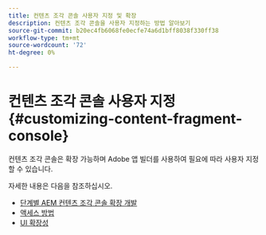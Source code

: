 ```yaml
---
title: 컨텐츠 조각 콘솔 사용자 지정 및 확장
description: 컨텐츠 조각 콘솔을 사용자 지정하는 방법 알아보기
source-git-commit: b20ec4fb6068fe0ecfe74a6d1bff8038f330ff38
workflow-type: tm+mt
source-wordcount: '72'
ht-degree: 0%

---
```


# 컨텐츠 조각 콘솔 사용자 지정{#customizing-content-fragment-console}

컨텐츠 조각 콘솔은 확장 가능하며 Adobe 앱 빌더를 사용하여 필요에 따라 사용자 지정할 수 있습니다.

자세한 내용은 다음을 참조하십시오.

* [단계별 AEM 컨텐츠 조각 콘솔 확장 개발](https://developer.adobe.com/uix/docs/services/aem-cf-console-admin/extension-development/)
* [액세스 방법](https://developer.adobe.com/uix/docs/overview/get-access/)
* [UI 확장성](https://developer.adobe.com/uix/docs/)
